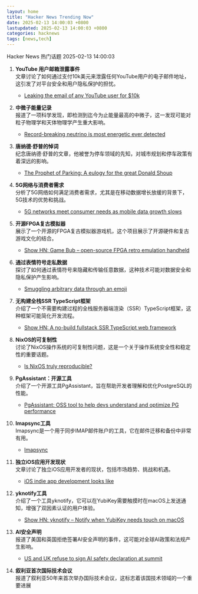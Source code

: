 ```yaml
---
layout: home
title: "Hacker News Trending Now"
date: 2025-02-13 14:00:03 +0800
lastupdated: 2025-02-13 14:00:03 +0800
categories: hacknews
tags: [news,tech]
---
```

Hacker News 热门话题 2025-02-13 14:00:03

1. **YouTube 用户邮箱泄露事件**  
   文章讨论了如何通过支付10k美元来泄露任何YouTube用户的电子邮件地址，这引发了对平台安全和用户隐私保护的担忧。  
   - [Leaking the email of any YouTube user for $10k](https://brutecat.com/articles/leaking-youtube-emails)

2. **中微子能量记录**  
   报道了一项科学发现，即检测到迄今为止能量最高的中微子，这一发现可能对粒子物理学和天体物理学产生重大影响。  
   - [Record-breaking neutrino is most energetic ever detected](https://www.nature.com/articles/d41586-025-00444-1)

3. **唐纳德·舒普的悼词**  
   纪念唐纳德·舒普的文章，他被誉为停车领域的先知，对城市规划和停车政策有着深远的影响。  
   - [The Prophet of Parking: A eulogy for the great Donald Shoup](https://www.worksinprogress.news/p/the-prophet-of-parking)

4. **5G网络与消费者需求**  
   分析了5G网络如何满足消费者需求，尤其是在移动数据增长放缓的背景下，5G技术的优势和挑战。  
   - [5G networks meet consumer needs as mobile data growth slows](https://spectrum.ieee.org/5g-bandwidth)

5. **开源FPGA复古模拟器**  
   展示了一个开源的FPGA复古模拟器游戏机，这个项目展示了开源硬件和复古游戏文化的结合。  
   - [Show HN: Game Bub – open-source FPGA retro emulation handheld](https://eli.lipsitz.net/posts/introducing-gamebub/)

6. **通过表情符号走私数据**  
   探讨了如何通过表情符号来隐藏和传输任意数据，这种技术可能对数据安全和隐私保护产生影响。  
   - [Smuggling arbitrary data through an emoji](https://paulbutler.org/2025/smuggling-arbitrary-data-through-an-emoji/)

7. **无构建全栈SSR TypeScript框架**  
   介绍了一个不需要构建过程的全栈服务器端渲染（SSR）TypeScript框架，这种框架可能简化开发流程。  
   - [Show HN: A no-build fullstack SSR TypeScript web framework](https://jsr.io/@fullsoak/fullsoak)

8. **NixOS的可复制性**  
   讨论了NixOS操作系统的可复制性问题，这是一个关于操作系统安全性和稳定性的重要话题。  
   - [Is NixOS truly reproducible?](https://luj.fr/blog/is-nixos-truly-reproducible.html)

9. **PgAssistant：开源工具**  
   介绍了一个开源工具PgAssistant，旨在帮助开发者理解和优化PostgreSQL的性能。  
   - [PgAssistant: OSS tool to help devs understand and optimize PG performance](https://github.com/nexsol-technologies/pgassistant)

10. **Imapsync工具**  
    Imapsync是一个用于同步IMAP邮件账户的工具，它在邮件迁移和备份中非常有用。  
    - [Imapsync](https://imapsync.lamiral.info/)

11. **独立iOS应用开发现状**  
    文章讨论了独立iOS应用开发者的现状，包括市场趋势、挑战和机遇。  
    - [iOS indie app development looks like](https://safespace.is/blog/villain-era-part-1)

12. **yknotify工具**  
    介绍了一个工具yknotify，它可以在YubiKey需要触摸时在macOS上发送通知，增强了双因素认证的用户体验。  
    - [Show HN: yknotify – Notify when YubiKey needs touch on macOS](https://github.com/noperator/yknotify)

13. **AI安全声明**  
    报道了美国和英国拒绝签署AI安全声明的事件，这可能对全球AI政策和法规产生影响。  
    - [US and UK refuse to sign AI safety declaration at summit](https://arstechnica.com/ai/2025/02/us-and-uk-refuse-to-sign-ai-safety-declaration-at-summit/)

14. **叙利亚首次国际技术会议**  
    报道了叙利亚50年来首次举办国际技术会议，这标志着该国技术领域的一个重要进展